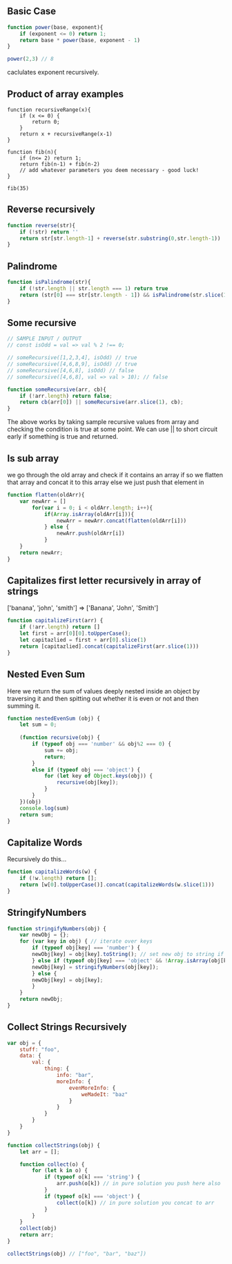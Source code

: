 ## Basic Case
```js
function power(base, exponent){
    if (exponent <= 0) return 1;
    return base * power(base, exponent - 1)
}

power(2,3) // 8
```
caclulates exponent recursively.

## Product of array examples
```
function recursiveRange(x){
    if (x <= 0) { 
        return 0;
    }
    return x + recursiveRange(x-1)
}

function fib(n){
    if (n<= 2) return 1;
    return fib(n-1) + fib(n-2)
    // add whatever parameters you deem necessary - good luck!  
}

fib(35)
```

## Reverse recursively
```js
function reverse(str){
    if (!str) return ''
    return str[str.length-1] + reverse(str.substring(0,str.length-1))
}
```

## Palindrome
```js
function isPalindrome(str){
    if (!str.length || str.length === 1) return true
    return (str[0] === str[str.length - 1]) && isPalindrome(str.slice(1, str.length-1))
}
```

## Some recursive

```js
// SAMPLE INPUT / OUTPUT
// const isOdd = val => val % 2 !== 0;

// someRecursive([1,2,3,4], isOdd) // true
// someRecursive([4,6,8,9], isOdd) // true
// someRecursive([4,6,8], isOdd) // false
// someRecursive([4,6,8], val => val > 10); // false

function someRecursive(arr, cb){
    if (!arr.length) return false;
    return cb(arr[0]) || someRecursive(arr.slice(1), cb);
}
```
The above works by taking sample recursive values from array and checking the condition is true at some point. We can use || to short circuit early if something is true and returned.

## Is sub array
we go through the old array and check if it contains an array
if so we flatten that array and concat it to this array
else we just push that element in
```js
function flatten(oldArr){
    var newArr = []
        for(var i = 0; i < oldArr.length; i++){
            if(Array.isArray(oldArr[i])){
                newArr = newArr.concat(flatten(oldArr[i]))
            } else {
                newArr.push(oldArr[i])
            }
    } 
    return newArr;
}
```

## Capitalizes first letter recursively in array of strings
['banana', 'john', 'smith'] => ['Banana', 'John', 'Smith']

```js
function capitalizeFirst(arr) {
    if (!arr.length) return []
    let first = arr[0][0].toUpperCase();
    let capitazlied = first + arr[0].slice(1)
    return [capitazlied].concat(capitalizeFirst(arr.slice(1)))
}
```


## Nested Even Sum
Here we return the sum of values deeply nested inside an object by traversing it and then spitting out whether it is even or not and then summing it.

```js
function nestedEvenSum (obj) {
    let sum = 0;
    
    (function recursive(obj) {
        if (typeof obj === 'number' && obj%2 === 0) {          
            sum += obj;
            return;
        }
        else if (typeof obj === 'object') {
            for (let key of Object.keys(obj)) {
                recursive(obj[key]);
            }
        }
    })(obj)
    console.log(sum)
    return sum;
}
```

## Capitalize Words
Recursively do this...
```js
function capitalizeWords(w) {
    if (!w.length) return [];
    return [w[0].toUpperCase()].concat(capitalizeWords(w.slice(1)))
}
```

## StringifyNumbers

```js
function stringifyNumbers(obj) {
    var newObj = {};
    for (var key in obj) { // iterate over keys
        if (typeof obj[key] === 'number') {
        newObj[key] = obj[key].toString(); // set new obj to string if number
        } else if (typeof obj[key] === 'object' && !Array.isArray(obj[key])) { // also check if it is an array
        newObj[key] = stringifyNumbers(obj[key]);
        } else {
        newObj[key] = obj[key];
        }
    }
    return newObj;
}
```

## Collect Strings Recursively
```js
var obj = {
    stuff: "foo",
    data: {
        val: {
            thing: {
                info: "bar",
                moreInfo: {
                    evenMoreInfo: {
                        weMadeIt: "baz"
                    }
                }
            }
        }
    }
}

function collectStrings(obj) {
    let arr = [];

    function collect(o) {
        for (let k in o) {
            if (typeof o[k] === 'string') {
                arr.push(o[k]) // in pure solution you push here also
            }
            if (typeof o[k] === 'object') {
                collect(o[k]) // in pure solution you concat to arr
            }
        }
    }
    collect(obj)
    return arr;
}

collectStrings(obj) // ["foo", "bar", "baz"])
```